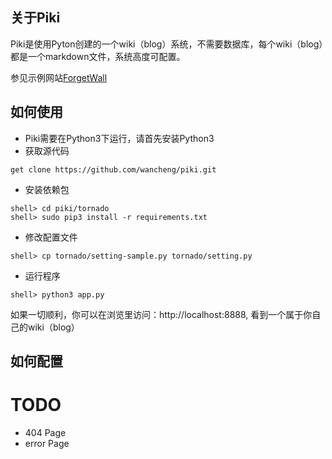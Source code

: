 ## 关于Piki

Piki是使用Pyton创建的一个wiki（blog）系统，不需要数据库，每个wiki（blog）都是一个markdown文件，系统高度可配置。

参见示例网站[ForgetWall](http://www.wancheng.site)

## 如何使用

* Piki需要在Python3下运行，请首先安装Python3
* 获取源代码

```
get clone https://github.com/wancheng/piki.git
```
* 安装依赖包
```
shell> cd piki/tornado
shell> sudo pip3 install -r requirements.txt
```

* 修改配置文件
```
shell> cp tornado/setting-sample.py tornado/setting.py
```

* 运行程序
```
shell> python3 app.py
```

如果一切顺利，你可以在浏览里访问：http://localhost:8888, 看到一个属于你自己的wiki（blog）


## 如何配置

# TODO
* 404 Page
* error Page
